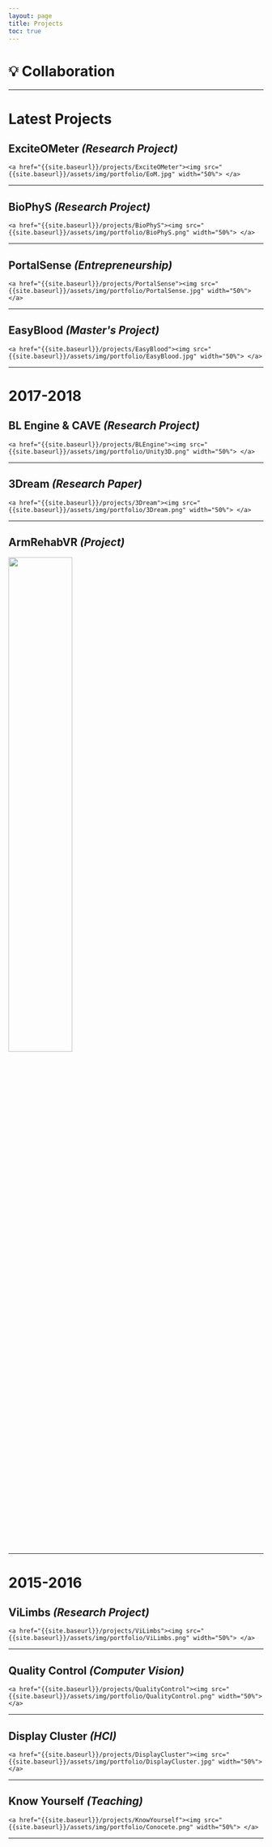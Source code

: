 ```yaml
---
layout: page
title: Projects
toc: true
---
```



# 💡 Collaboration

<p align="center">

<a target="_blank" rel="noopener noreferrer" href="mailto:benaissa@toyota-ti.ac.jp?subject=Hi">
  <span class="fa-stack fa-2x">
    <i class="fa fa-circle fa-stack-2x"></i>
    <i class="fa fa-envelope fa-stack-1x fa-inverse"></i>
  </span>
</a>


</p>

---

# Latest Projects

## ExciteOMeter *(Research Project)*
<p align="center">

    <a href="{{site.baseurl}}/projects/ExciteOMeter"><img src="{{site.baseurl}}/assets/img/portfolio/EoM.jpg" width="50%"> </a>

</p>

---

## BioPhyS *(Research Project)*

<p align="center">

    <a href="{{site.baseurl}}/projects/BioPhyS"><img src="{{site.baseurl}}/assets/img/portfolio/BioPhyS.png" width="50%"> </a>

</p>

---

## PortalSense *(Entrepreneurship)*

<p align="center">

    <a href="{{site.baseurl}}/projects/PortalSense"><img src="{{site.baseurl}}/assets/img/portfolio/PortalSense.jpg" width="50%"> </a>

</p>

---

## EasyBlood *(Master's Project)*

<p align="center">

    <a href="{{site.baseurl}}/projects/EasyBlood"><img src="{{site.baseurl}}/assets/img/portfolio/EasyBlood.jpg" width="50%"> </a>

</p>

---

# 2017-2018

## BL Engine & CAVE *(Research Project)*

<p align="center">

    <a href="{{site.baseurl}}/projects/BLEngine"><img src="{{site.baseurl}}/assets/img/portfolio/Unity3D.png" width="50%"> </a>

</p>

---

## 3Dream *(Research Paper)*  

<p align="center">

    <a href="{{site.baseurl}}/projects/3Dream"><img src="{{site.baseurl}}/assets/img/portfolio/3Dream.png" width="50%"> </a>

</p>

---

## ArmRehabVR *(Project)*
<a href="{{site.baseurl}}/projects/ArmRehabVR"><img src="{{site.baseurl}}/assets/img/portfolio/ArmRehabVR.jpg" width="50%"> </a>

---

# 2015-2016

## ViLimbs *(Research Project)*

<p align="center">

    <a href="{{site.baseurl}}/projects/ViLimbs"><img src="{{site.baseurl}}/assets/img/portfolio/ViLimbs.png" width="50%"> </a>

</p>

---

## Quality Control *(Computer Vision)*

<p align="center">

    <a href="{{site.baseurl}}/projects/QualityControl"><img src="{{site.baseurl}}/assets/img/portfolio/QualityControl.png" width="50%"> </a>

</p>

---

## Display Cluster *(HCI)*

<p align="center">

    <a href="{{site.baseurl}}/projects/DisplayCluster"><img src="{{site.baseurl}}/assets/img/portfolio/DisplayCluster.jpg" width="50%"> </a>

</p>

---

## Know Yourself *(Teaching)*

<p align="center">

    <a href="{{site.baseurl}}/projects/KnowYourself"><img src="{{site.baseurl}}/assets/img/portfolio/Conocete.png" width="50%"> </a>

</p>

---
